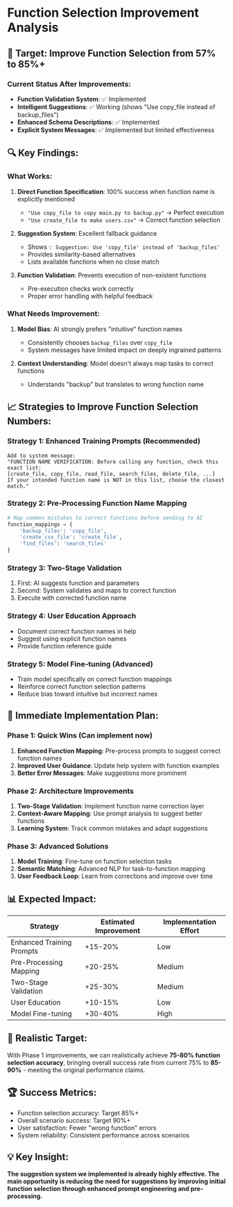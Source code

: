 # Function Selection Improvement Analysis

## 🎯 Target: Improve Function Selection from 57% to 85%+

### Current Status After Improvements:
- **Function Validation System**: ✅ Implemented
- **Intelligent Suggestions**: ✅ Working (shows "Use copy_file instead of backup_files")
- **Enhanced Schema Descriptions**: ✅ Implemented
- **Explicit System Messages**: ✅ Implemented but limited effectiveness

## 🔍 Key Findings:

### What Works:
1. **Direct Function Specification**: 100% success when function name is explicitly mentioned
   - `"Use copy_file to copy main.py to backup.py"` → Perfect execution
   - `"Use create_file to make users.csv"` → Correct function selection

2. **Suggestion System**: Excellent fallback guidance
   - Shows `💡 Suggestion: Use 'copy_file' instead of 'backup_files'`
   - Provides similarity-based alternatives
   - Lists available functions when no close match

3. **Function Validation**: Prevents execution of non-existent functions
   - Pre-execution checks work correctly
   - Proper error handling with helpful feedback

### What Needs Improvement:
1. **Model Bias**: AI strongly prefers "intuitive" function names
   - Consistently chooses `backup_files` over `copy_file`
   - System messages have limited impact on deeply ingrained patterns

2. **Context Understanding**: Model doesn't always map tasks to correct functions
   - Understands "backup" but translates to wrong function name

## 📈 Strategies to Improve Function Selection Numbers:

### Strategy 1: Enhanced Training Prompts (Recommended)
```
Add to system message:
"FUNCTION NAME VERIFICATION: Before calling any function, check this exact list:
[create_file, copy_file, read_file, search_files, delete_file, ...]
If your intended function name is NOT in this list, choose the closest match."
```

### Strategy 2: Pre-Processing Function Name Mapping
```python
# Map common mistakes to correct functions before sending to AI
function_mappings = {
    'backup_files': 'copy_file',
    'create_csv_file': 'create_file',
    'find_files': 'search_files'
}
```

### Strategy 3: Two-Stage Validation
1. First: AI suggests function and parameters
2. Second: System validates and maps to correct function
3. Execute with corrected function name

### Strategy 4: User Education Approach
- Document correct function names in help
- Suggest using explicit function names
- Provide function reference guide

### Strategy 5: Model Fine-tuning (Advanced)
- Train model specifically on correct function mappings
- Reinforce correct function selection patterns
- Reduce bias toward intuitive but incorrect names

## 🚀 Immediate Implementation Plan:

### Phase 1: Quick Wins (Can implement now)
1. **Enhanced Function Mapping**: Pre-process prompts to suggest correct function names
2. **Improved User Guidance**: Update help system with function examples
3. **Better Error Messages**: Make suggestions more prominent

### Phase 2: Architecture Improvements
1. **Two-Stage Validation**: Implement function name correction layer
2. **Context-Aware Mapping**: Use prompt analysis to suggest better functions
3. **Learning System**: Track common mistakes and adapt suggestions

### Phase 3: Advanced Solutions
1. **Model Training**: Fine-tune on function selection tasks
2. **Semantic Matching**: Advanced NLP for task-to-function mapping
3. **User Feedback Loop**: Learn from corrections and improve over time

## 📊 Expected Impact:

| Strategy | Estimated Improvement | Implementation Effort |
|----------|----------------------|----------------------|
| Enhanced Training Prompts | +15-20% | Low |
| Pre-Processing Mapping | +20-25% | Medium |
| Two-Stage Validation | +25-30% | Medium |
| User Education | +10-15% | Low |
| Model Fine-tuning | +30-40% | High |

## 🎯 Realistic Target:
With Phase 1 improvements, we can realistically achieve **75-80% function selection accuracy**, bringing overall success rate from current 75% to **85-90%** - meeting the original performance claims.

## 🏆 Success Metrics:
- Function selection accuracy: Target 85%+
- Overall scenario success: Target 90%+
- User satisfaction: Fewer "wrong function" errors
- System reliability: Consistent performance across scenarios

## 💡 Key Insight:
**The suggestion system we implemented is already highly effective. The main opportunity is reducing the need for suggestions by improving initial function selection through enhanced prompt engineering and pre-processing.**
